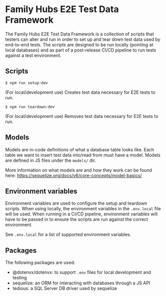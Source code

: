 # Family Hubs E2E Test Data Framework

The Family Hubs E2E Test Data Framework is a collection of scripts that testers can alter and run in order to set up and tear down test data used by end-to-end tests. The scripts are designed to be run locally (pointing at local databases) and as part of a post-release CI/CD pipeline to run tests against a test environment.

## Scripts

`$ npm run setup:dev`

(For local/development use) Creates test data necessary for E2E tests to run.

`$ npm run teardown:dev`

(For local/development use) Removes test data necessary for E2E tests to run.

## Models

Models are in-code definitions of what a database table looks like. Each table we want to insert test data into/read from must have a model. Models are defined in JS files under the `models/` dir.

More information on what models are and how they work can be found here: https://sequelize.org/docs/v6/core-concepts/model-basics/

## Environment variables

Environment variables are used to configure the setup and teardown scripts. When using locally, the environment variables in the `.env.local` file will be used. When running in a CI/CD pipeline, environment variables will have to be passed in to ensure the scripts are run against the correct environment.

See `.env.local` for a list of supported environment variables.

## Packages

The following packages are used:

- @dotenvx/dotenvx: to support `.env` files for local development and testing
- sequelize: an ORM for interacting with databases through a JS API
- tedious: a SQL Server DB driver used by sequelize